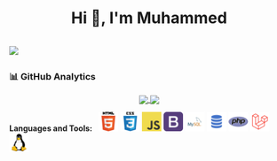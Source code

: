 <h1 align="center">Hi 👋, I'm Muhammed</h1>

## ![](https://visitor-badge.laobi.icu/badge?page_id=muhammedozdemr.muhammedozdemr)

### 📊 GitHub Analytics

<p align="center">
<a href="https://github.com/muhammedozdemr">
  <img height="180em" align="center" src="https://github-readme-stats.vercel.app/api?username=muhammedozdemr&show_icons=true&locale=en&theme=algolia&include_all_commits=true&count_private=true%22%20alt=%22muhammedozdemr"/>
  <img height="180em" align="center" src="https://github-readme-stats.vercel.app/api/top-langs?username=muhammedozdemr&show_icons=true&locale=en&layout=compact&langs_count=8&theme=algolia%22%20alt=%22muhammedozdemr"/>
</a>
</p>



**Languages and Tools:** &nbsp;
<code><img height="35" src="https://raw.githubusercontent.com/github/explore/80688e429a7d4ef2fca1e82350fe8e3517d3494d/topics/html/html.png"></code>
<code><img height="35" src="https://raw.githubusercontent.com/github/explore/80688e429a7d4ef2fca1e82350fe8e3517d3494d/topics/css/css.png"></code>
<code><img height="35" src="https://raw.githubusercontent.com/github/explore/80688e429a7d4ef2fca1e82350fe8e3517d3494d/topics/javascript/javascript.png"></code>
<code><img height="35" src="https://raw.githubusercontent.com/github/explore/80688e429a7d4ef2fca1e82350fe8e3517d3494d/topics/bootstrap/bootstrap.png"></code>
<code><img height="35" src="https://raw.githubusercontent.com/github/explore/80688e429a7d4ef2fca1e82350fe8e3517d3494d/topics/mysql/mysql.png"></code>
<code><img height="35" src="https://raw.githubusercontent.com/github/explore/80688e429a7d4ef2fca1e82350fe8e3517d3494d/topics/sql/sql.png"></code>
<code><img height="35" src="https://raw.githubusercontent.com/github/explore/56a826d05cf762b2b50ecbe7d492a839b04f3fbf/topics/php/php.png"></code>
<code><img height="35" src="https://raw.githubusercontent.com/github/explore/80688e429a7d4ef2fca1e82350fe8e3517d3494d/topics/laravel/laravel.png"></code>
<code><img height="35" src="https://raw.githubusercontent.com/github/explore/80688e429a7d4ef2fca1e82350fe8e3517d3494d/topics/linux/linux.png"></code>





